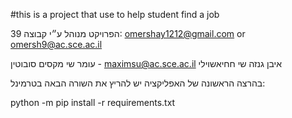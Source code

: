 #this is a project that use to help student find a job

הפרויקט מנוהל ע״י קבוצה 39: 
omershay1212@gmail.com or omersh9@ac.sce.ac.il

עומר שי 
מקסים סובוטין - maximsu@ac.sce.ac.il
איבן גנזה 
שי חחיאשוילי 


בהרצה הראשונה של האפליקציה יש להריץ את השורה הבאה בטרמינל:

python -m pip install -r requirements.txt
